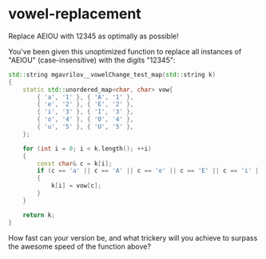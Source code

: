 # vowel-replacement
Replace AEIOU with 12345 as optimally as possible!

You've been given this unoptimized function to replace all instances of "AEIOU" (case-insensitive) with the digits "12345":

```cpp
std::string mgavrilov__vowelChange_test_map(std::string k)
{
    static std::unordered_map<char, char> vow{
        { 'a', '1' }, { 'A', '1' },
        { 'e', '2' }, { 'E', '2' },
        { 'i', '3' }, { 'I', '3' },
        { 'o', '4' }, { 'O', '4' },
        { 'u', '5' }, { 'U', '5' },
    };

    for (int i = 0; i < k.length(); ++i)
    {
        const char& c = k[i];
        if (c == 'a' || c == 'A' || c == 'e' || c == 'E' || c == 'i' || c == 'I' || c == 'o' || c == 'O' || c == 'u' || c == 'U')
        {
            k[i] = vow[c];
        }
    }

    return k;
}
```

How fast can your version be, and what trickery will you achieve to surpass the awesome speed of the function above?
